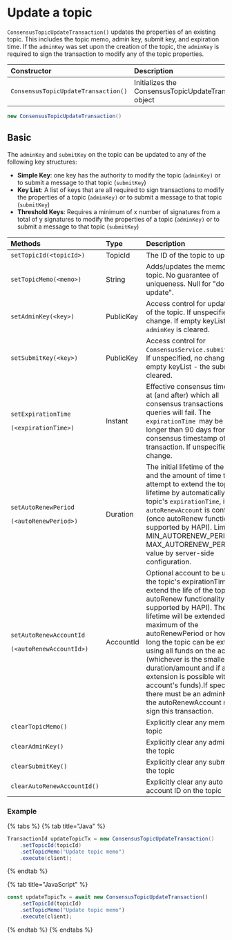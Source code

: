 # Update a topic

`ConsensusTopicUpdateTransaction()` updates the properties of an existing topic. This includes the topic memo, admin key, submit key, and expiration time. If the `adminKey` was set upon the creation of the topic, the `adminKey` is required to sign the transaction to modify any of the topic properties.

| Constructor | Description |
| :--- | :--- |
| `ConsensusTopicUpdateTransaction()` | Initializes the ConsensusTopicUpdateTransaction object |

```java
new ConsensusTopicUpdateTransaction()
```

## Basic

The `adminKey` and `submitKey` on the topic can be updated to any of the following key structures:

* **Simple Key**: one key has the authority to modify the topic \(`adminKey)` or to submit a message to that topic \(`submitKey`\)
* **Key List**: A list of keys that are all required to sign transactions to modify the properties of a  topic \(`adminKey)` or to submit a message to that topic  \(`submitKey`\)
* **Threshold Keys**: Requires a minimum of x number of signatures from a total of y signatures to modify the properties of a topic \(`adminKey)` or to submit a message to that topic  \(`submitKey`\)

<table>
  <thead>
    <tr>
      <th style="text-align:left">Methods</th>
      <th style="text-align:left">Type</th>
      <th style="text-align:left">Description</th>
    </tr>
  </thead>
  <tbody>
    <tr>
      <td style="text-align:left"><code>setTopicId(&lt;topicId&gt;)</code>
      </td>
      <td style="text-align:left">TopicId</td>
      <td style="text-align:left">The ID of the topic to update</td>
    </tr>
    <tr>
      <td style="text-align:left"><code>setTopicMemo(&lt;memo&gt;)</code>
      </td>
      <td style="text-align:left">String</td>
      <td style="text-align:left">Adds/updates the memo for a topic. No guarantee of uniqueness. Null for
        &quot;do not update&quot;.</td>
    </tr>
    <tr>
      <td style="text-align:left"><code>setAdminKey(&lt;key&gt;)</code>
      </td>
      <td style="text-align:left">PublicKey</td>
      <td style="text-align:left">Access control for update/delete of the topic. If unspecified, no change.
        If empty keyList - the <code>adminKey</code> is cleared.</td>
    </tr>
    <tr>
      <td style="text-align:left"><code>setSubmitKey(&lt;key&gt;)</code>
      </td>
      <td style="text-align:left">PublicKey</td>
      <td style="text-align:left">Access control for <code>ConsensusService.submitMessage</code>. If unspecified,
        no change. If empty keyList - the submitKey is cleared.</td>
    </tr>
    <tr>
      <td style="text-align:left">
        <p><code>setExpirationTime</code>
        </p>
        <p><code>(&lt;expirationTime&gt;)</code>
        </p>
      </td>
      <td style="text-align:left">Instant</td>
      <td style="text-align:left">Effective consensus timestamp at (and after) which all consensus transactions
        and queries will fail. The <code>expirationTime </code>may be no longer
        than 90 days from the consensus timestamp of this transaction. If unspecified,
        no change.</td>
    </tr>
    <tr>
      <td style="text-align:left">
        <p><code>setAutoRenewPeriod</code>
        </p>
        <p><code>(&lt;autoRenewPeriod&gt;)</code>
        </p>
      </td>
      <td style="text-align:left">Duration</td>
      <td style="text-align:left">The initial lifetime of the topic and the amount of time to attempt to
        extend the topic&apos;s lifetime by automatically at the topic&apos;s <code>expirationTime</code>,
        if the <code>autoRenewAccount</code> is configured (once autoRenew functionality
        is supported by HAPI). Limited to MIN_AUTORENEW_PERIOD and MAX_AUTORENEW_PERIOD
        value by server-side configuration.</td>
    </tr>
    <tr>
      <td style="text-align:left">
        <p><code>setAutoRenewAccountId</code>
        </p>
        <p><code>(&lt;autoRenewAccountId&gt;)</code>
        </p>
      </td>
      <td style="text-align:left">AccountId</td>
      <td style="text-align:left">Optional account to be used at the topic&apos;s expirationTime to extend
        the life of the topic (once autoRenew functionality is supported by HAPI).
        The topic lifetime will be extended up to a maximum of the autoRenewPeriod
        or however long the topic can be extended using all funds on the account
        (whichever is the smaller duration/amount and if any extension is possible
        with the account&apos;s funds).If specified, there must be an adminKey
        and the autoRenewAccount must sign this transaction.</td>
    </tr>
    <tr>
      <td style="text-align:left"><code>clearTopicMemo()</code>
      </td>
      <td style="text-align:left"></td>
      <td style="text-align:left">Explicitly clear any memo on the topic</td>
    </tr>
    <tr>
      <td style="text-align:left"><code>clearAdminKey()</code>
      </td>
      <td style="text-align:left"></td>
      <td style="text-align:left">Explicitly clear any adminKey on the topic</td>
    </tr>
    <tr>
      <td style="text-align:left"><code>clearSubmitKey()</code>
      </td>
      <td style="text-align:left"></td>
      <td style="text-align:left">Explicitly clear any submitKey on the topic</td>
    </tr>
    <tr>
      <td style="text-align:left"><code>clearAutoRenewAccountId()</code>
      </td>
      <td style="text-align:left"></td>
      <td style="text-align:left">Explicitly clear any auto renew account ID on the topic</td>
    </tr>
  </tbody>
</table>

### Example

{% tabs %}
{% tab title="Java" %}
```java
TransactionId updateTopicTx = new ConsensusTopicUpdateTransaction()
    .setTopicId(topicId)
    .setTopicMemo("Update topic memo")
    .execute(client);
```
{% endtab %}

{% tab title="JavaScript" %}
```javascript
const updateTopicTx = await new ConsensusTopicUpdateTransaction()
    .setTopicId(topicId)
    .setTopicMemo("Update topic memo")
    .execute(client);
```
{% endtab %}
{% endtabs %}



